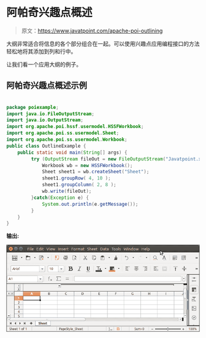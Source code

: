 # 阿帕奇兴趣点概述

> 原文：<https://www.javatpoint.com/apache-poi-outlining>

大纲非常适合将信息的各个部分组合在一起。可以使用兴趣点应用编程接口的方法轻松地将其添加到列和行中。

让我们看一个应用大纲的例子。

## 阿帕奇兴趣点概述示例

```java

package poiexample;
import java.io.FileOutputStream;
import java.io.OutputStream;
import org.apache.poi.hssf.usermodel.HSSFWorkbook;
import org.apache.poi.ss.usermodel.Sheet;
import org.apache.poi.ss.usermodel.Workbook;
public class OutlineExample {
	public static void main(String[] args) {
		 try (OutputStream fileOut = new FileOutputStream("Javatpoint.xls")) {
			 Workbook wb = new HSSFWorkbook();
			 Sheet sheet1 = wb.createSheet("Sheet");
			 sheet1.groupRow( 4, 10 );
			 sheet1.groupColumn( 2, 8 );
		     wb.write(fileOut);
		 }catch(Exception e) {
			 System.out.println(e.getMessage());
		 }
	}
}

```

**输出:**

![Apache POI Outlining](img/01761c5584d37bfb5755100fcdd7d3a0.png)